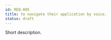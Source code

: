 ```yaml
---
id: REQ-005
title: to navigate their application by voice.
status: draft
---
```

Short description.

